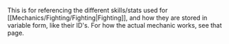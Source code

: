 This is for referencing the different skills/stats used for [[Mechanics/Fighting/Fighting|Fighting]], and how they are stored in variable form, like their ID's. For how the actual mechanic works, see that page.